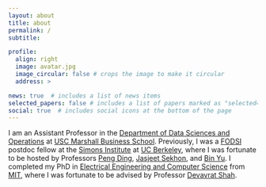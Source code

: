 ```yaml
---
layout: about
title: about
permalink: /
subtitle: 

profile:
  align: right
  image: avatar.jpg
  image_circular: false # crops the image to make it circular
  address: >

news: true  # includes a list of news items
selected_papers: false # includes a list of papers marked as "selected={true}"
social: true  # includes social icons at the bottom of the page
---
```


I am an Assistant Professor in the [Department of Data Sciences and Operations](https://www.marshall.usc.edu/departments/data-sciences-and-operations) at [USC Marshall Business School](https://www.marshall.usc.edu/). Previously, I was a [FODSI](https://fodsi.us/) postdoc fellow at the [Simons Institute](https://simons.berkeley.edu/homepage) at [UC Berkeley](https://www.berkeley.edu/), where I was fortunate to be hosted by Professors [Peng Ding](https://sites.google.com/site/pengdingpku/), [Jasjeet Sekhon](https://statistics.yale.edu/people/jas-sekhon), and [Bin Yu](https://binyu.stat.berkeley.edu/). I completed my PhD in [Electrical Engineering and Computer Science](https://www.eecs.mit.edu/) from [MIT](https://www.mit.edu/), where I was fortunate to be advised by Professor [Devavrat Shah](https://devavrat.mit.edu). 

